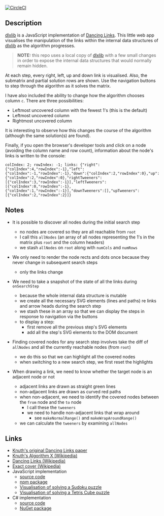 [![CircleCI](https://circleci.com/gh/taylorjg/dlxlib-self-visualisation.svg?style=svg)](https://circleci.com/gh/taylorjg/dlxlib-self-visualisation)

## Description

[dlxlib](https://www.npmjs.com/package/dlxlib) is a JavaScript implementation of
[Dancing Links](http://en.wikipedia.org/wiki/Dancing_Links).
This little web app visualises the manipulation of the links within the internal data structures of [dlxlib](https://www.npmjs.com/package/dlxlib) as the algorithm progresses.

> **NOTE:** this repo uses a local copy of [dlxlib](https://www.npmjs.com/package/dlxlib)
> with a few small changes in order to expose the internal data structures that would
> normally remain hidden.

At each step, every right, left, up and down link is visualised. Also, the submatrix and partial solution rows are shown. Use the navigation buttons to step through the algorithm as it solves the matrix.

I have also included the ability to change how the algorithm chooses column `c`.
There are three possibilities:

* Leftmost uncovered column with the fewest 1's (this is the default)
* Leftmost uncovered column
* Rightmost uncovered column

It is interesting to observe how this changes the course of the algorithm (although the same solution(s) are found).

Finally, if you open the browser's developer tools and click on a node (avoiding the column name and row count), information about the node's links is written to the console:

```
colIndex: 2; rowIndex: -1; links: {"right":{"colIndex":4,"rowIndex":-1},"left":{"colIndex":-1,"rowIndex":-1},"down":{"colIndex":2,"rowIndex":0},"up":{"colIndex":2,"rowIndex":0},"rightTweeners":[{"colIndex":3,"rowIndex":-1}],"leftTweeners":[{"colIndex":0,"rowIndex":-1},{"colIndex":1,"rowIndex":-1}],"downTweeners":[],"upTweeners":[{"colIndex":2,"rowIndex":2}]}
```

## Notes

* It is possible to discover all nodes during the initial search step
    * no nodes are covered so they are all reachable from `root`
    * I call this `allNodes` (an array of all nodes representing the 1's in the matrix plus `root` and the column headers)
    * we stash `allNodes` on `root` along with `numCols` and `numRows`

* We only need to render the node rects and dots once because they never change in subsequent search steps
    * only the links change

* We need to take a snapshot of the state of all the links during `onSearchStep`
    * because the whole internal data structure is mutable
    * we create all the necessary SVG elements (lines and paths) re links and arrow heads during the search step
    * we stash these in an array so that we can display the steps in response to navigation via the buttons
    * to display a step:
        * first remove all the previous step's SVG elements
        * add all the step's SVG elements to the DOM document

* Finding covered nodes for any search step involves take the diff of `allNodes` and all the currently reachable nodes (from `root`)
    * we do this so that we can highlight all the covered nodes
    * when switching to a new search step, we first reset the highlights

* When drawing a link, we need to know whether the target node is an adjacent node or not
    * adjacent links are drawn as straight green lines
    * non-adjacent links are drawn as curved red paths 
    * when non-adjacent, we need to identify the covered nodes between the `from` node and the `to` node
        * I call these the `tweeners`
        * we need to handle non-adjacent links that wrap around
            * see `makeNormalRange()` and `makeWrapAroundRange()`
    * we can calculate the `tweeners` by examining `allNodes`

## Links

* [Knuth's original Dancing Links paper](https://arxiv.org/pdf/cs/0011047v1.pdf)
* [Knuth's Algorithm X (Wikipedia)](http://en.wikipedia.org/wiki/Algorithm_X)
* [Dancing Links (Wikipedia)](http://en.wikipedia.org/wiki/Dancing_Links)
* [Exact cover (Wikipedia)](http://en.wikipedia.org/wiki/Exact_cover)
* JavaScript implementation
    * [source code](https://github.com/taylorjg/dlxlibjs)
    * [npm package](https://www.npmjs.com/package/dlxlib)
    * [Visualisation of solving a Sudoku puzzle](https://sudoku-dlx-js.herokuapp.com/)
    * [Visualisation of solving a Tetris Cube puzzle](https://tetriscubewebgl.herokuapp.com/)
* C# implementation
    * [source code](https://github.com/taylorjg/DlxLib)
    * [NuGet package](https://www.nuget.org/packages/DlxLib/)
